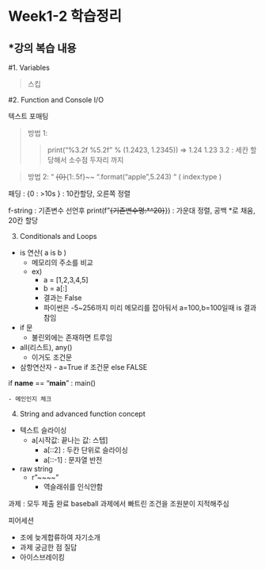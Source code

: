 Week1-2 학습정리
==
*강의 복습 내용
--
#1. Variables
>스킵

#2. Function and Console I/O

텍스트 포매팅

> 방법 1: 
>	> print(“%3.2f %5.2f” % (1.2423, 1.2345))
>	> => 1.24   1.23
>	> 3.2 : 세칸 할당해서 소수점 두자리 까지

>방법 2:
	“ ~~{0}~~{1:.5f}~~ “.format(“apple”,5.243) “
	( index:type )

패딩 :
	{0 : >10s } : 10칸할당, 오른쪽 정렬

f-string :
	기존변수 선언후
	print(f”~~{기존변수명:*^20}~~})	:	가운대 정렬, 공백 *로 채움, 20칸 할당 

3. Conditionals and Loops

- is 연산( a is b )
    - 메모리의 주소를 비교
    - ex)
        - a = [1,2,3,4,5]
        - b = a[:]
        - 결과는 False
        - 파이썬은 -5~256까지 미리 메모리를 잡아둬서 a=100,b=100일때 is 결과 참임
- if 문
    - 불린외에는 존재하면 트루임
- all(리스트), any()
    - 이거도 조건문
- 삼항연산자
        - a=True if 조건문 else FALSE

if __name__ == “__main__” :
	main()
	
	- 메인인지 체크


4. String and advanced function concept

- 텍스트 슬라이싱
    - a[시작값: 끝나는 값: 스텝]
        - a[::2] : 두칸 단위로 슬라이싱
        - a[::-1] : 문자열 반전
- raw string
    - r”~~\~~”
        - 역슬래쉬를 인식안함

과제 :
  모두 제출 완료
  baseball 과제에서 빠트린 조건을 조원분이 지적해주심

피어세션
- 조에 늦게합류하여 자기소개
- 과제 궁금한 점 질답
- 아이스브레이킹
